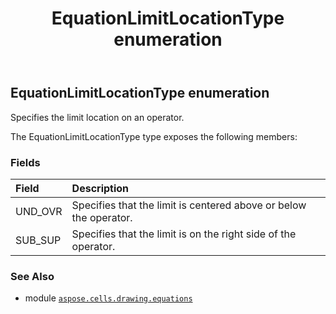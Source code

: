 ﻿---
title: EquationLimitLocationType enumeration
second_title: Aspose.Cells for Python via .NET API References
description: 
type: docs
weight: 240
url: /aspose.cells.drawing.equations/equationlimitlocationtype/
is_root: false
---

## EquationLimitLocationType enumeration

Specifies the limit location on an operator.



The EquationLimitLocationType type exposes the following members:

### Fields
| Field | Description |
| :- | :- |
| UND_OVR | Specifies that the limit is centered above or below the operator. |
| SUB_SUP | Specifies that the limit is on the right side of the operator. |



### See Also
* module [`aspose.cells.drawing.equations`](..)
